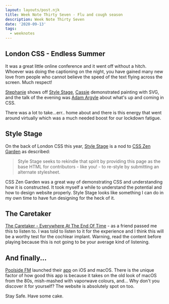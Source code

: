 ```yaml
---
layout: layouts/post.njk
title: Week Note Thirty Seven - Flu and cough season
description: Week Note Thirty Seven
date: '2020-09-13'
tags:
  - weeknotes
---
```


## London CSS - Endless Summer

It was a great little online conference and it went off without a hitch. Whoever was doing the captioning on the night, you have gained many new love from people who cannot believe the speed of the text flying across the screen. Much respect!

[Stephanie](https://thinkdobecreate.com) shows off [Style Stage](https://stylestage.dev), [Cassie](https://www.cassie.codes) demonstrated painting with SVG, and the talk of the evening was [Adam Argyle](https://nerdy.dev) about what's up and coming in CSS.

There was a lot to take...err.. home about and there is this energy that went around virtually which was a much needed boost for our lockdown fatigue.

## Style Stage

On the back of London CSS this year, [Style Stage](https://stylestage.dev) is a nod to [CSS Zen Garden](http://www.csszengarden.com/) as described:

> Style Stage seeks to rekindle that spirit by providing this page as the base HTML for contributors - like you! - to re-style by submitting an alternate stylesheet.

CSS Zen Garden was a great way of demonstrating CSS and understanding how it is constructed. It took myself a while to understand the potential and how to design website properly. Style Stage looks like something I can do in my own time to have fun designing for the heck of it.

## The Caretaker

[The Caretaker - Everywhere At The End Of Time](https://www.youtube.com/watch?v=wJWksPWDKOc) - as a friend passed me this to listen to. I was told to listen to it for the experience and I think this will be a worthy test for the cochlear implant. Warning, read the content before playing because this is not going to be your average kind of listening.

## And finally...

[Poolside FM](https://poolside.fm) launched their [app](https://poolside.fm/app) on iOS and macOS. There is the unique factor of how good this app is because it takes on the old look of macOS from the 80s, mish-mashed with vaporwave colours, and... Why don't you discover it for yourself? The website is absolutely spot on too.

Stay Safe. Have some cake.
